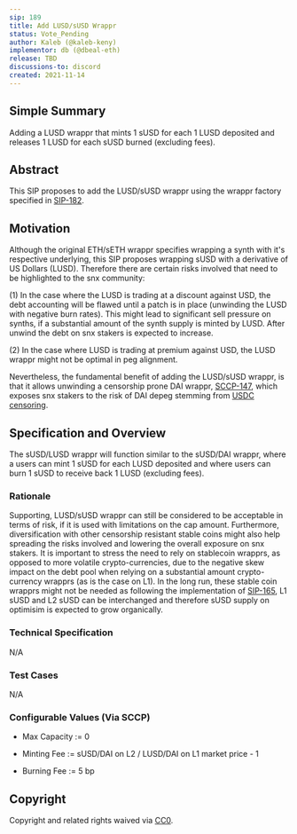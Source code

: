 ```yaml
---
sip: 189
title: Add LUSD/sUSD Wrappr
status: Vote_Pending
author: Kaleb (@kaleb-keny)
implementor: db (@dbeal-eth)
release: TBD
discussions-to: discord
created: 2021-11-14
---
```


<!--You can leave these HTML comments in your merged SIP and delete the visible duplicate text guides, they will not appear and may be helpful to refer to if you edit it again. This is the suggested template for new SIPs. Note that an SIP number will be assigned by an editor. When opening a pull request to submit your SIP, please use an abbreviated title in the filename, `sip-draft_title_abbrev.md`. The title should be 44 characters or less.-->

## Simple Summary

Adding a LUSD wrappr that mints 1 sUSD for each 1 LUSD deposited and releases 1 LUSD for each sUSD burned (excluding fees).

## Abstract

This SIP proposes to add the LUSD/sUSD wrappr using the wrappr factory specified in [SIP-182](https://sips.synthetix.io/sips/sip-182/).

## Motivation

Although the original ETH/sETH wrappr specifies wrapping a synth with it's respective underlying, this SIP proposes wrapping sUSD with a derivative of US Dollars (LUSD). Therefore there are certain risks involved that need to be highlighted to the snx community:

(1) In the case where the LUSD is trading at a discount against USD, the debt accounting will be flawed until a patch is in place (unwinding the LUSD with negative burn rates). This might lead to significant sell pressure on synths, if a substantial amount of the synth supply is minted by LUSD. After unwind the debt on snx stakers is expected to increase.

(2) In the case where LUSD is trading at premium against USD, the LUSD wrappr might not be optimal in peg alignment.

Nevertheless, the fundamental benefit of adding the LUSD/sUSD wrappr, is that it allows unwinding a censorship prone DAI wrappr, [SCCP-147](https://sips.synthetix.io/sccp/sccp-147/), which exposes snx stakers to the risk of DAI depeg stemming from [USDC censoring](https://daistats.com/).
 
## Specification and Overview

The sUSD/LUSD wrappr will function similar to the sUSD/DAI wrappr, where a users can mint 1 sUSD for each LUSD deposited and where users can burn 1 sUSD to receive back 1 LUSD (excluding fees).

### Rationale

Supporting, LUSD/sUSD wrappr can still be considered to be acceptable in terms of risk, if it is used with limitations on the cap amount. Furthermore, diversification with other censorship resistant stable coins might also help spreading the risks involved and lowering the overall exposure on snx stakers. 
It is important to stress the need to rely on stablecoin wrapprs, as opposed to more volatile crypto-currencies, due to the negative skew impact on the debt pool when relying on a substantial amount crypto-currency wrapprs (as is the case on L1).
In the long run, these stable coin wrapprs might not be needed as following the implementation of [SIP-165](https://sips.synthetix.io/sips/sip-165/), L1 sUSD and  L2 sUSD can be interchanged and therefore sUSD supply on optimisim is expected to grow organically.

### Technical Specification

N/A

### Test Cases

<!--Test cases for an implementation are mandatory for SIPs but can be included with the implementation..-->
N/A

### Configurable Values (Via SCCP)

<!--Please list all values configurable via SCCP under this implementation.-->

- Max Capacity := 0

- Minting Fee := sUSD/DAI on L2 / LUSD/DAI on L1 market price - 1

- Burning Fee := 5 bp

## Copyright

Copyright and related rights waived via [CC0](https://creativecommons.org/publicdomain/zero/1.0/).
